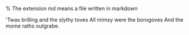 % The extension md means a file written in markdown

'Twas brilling and the slythy toves
All mimsy were the borogoves
And the mome raths outgrabe.

